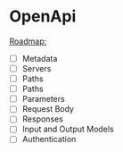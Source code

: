 # OpenApi

[Roadmap:](https://swagger.io/docs/specification/basic-structure/)

-   [ ] Metadata
-   [ ] Servers
-   [ ] Paths
-   [ ] Paths
-   [ ] Parameters
-   [ ] Request Body
-   [ ] Responses
-   [ ] Input and Output Models
-   [ ] Authentication
